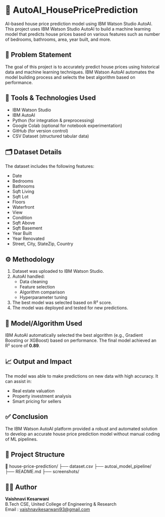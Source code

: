 # 🏡 AutoAI_HousePricePrediction
AI-based house price prediction model using IBM Watson Studio AutoAI.
This project uses IBM Watson Studio AutoAI to build a machine learning model that predicts house prices based on various features such as number of bedrooms, bathrooms, area, year built, and more.

## 📌 Problem Statement
The goal of this project is to accurately predict house prices using historical data and machine learning techniques. IBM Watson AutoAI automates the model building process and selects the best algorithm based on performance.

## 🚀 Tools & Technologies Used
- IBM Watson Studio
- IBM AutoAI
- Python (for integration & preprocessing)
- Google Colab (optional for notebook experimentation)
- GitHub (for version control)
- CSV Dataset (structured tabular data)

## 🗂 Dataset Details
The dataset includes the following features:
- Date
- Bedrooms
- Bathrooms
- Sqft Living
- Sqft Lot
- Floors
- Waterfront
- View
- Condition
- Sqft Above
- Sqft Basement
- Year Built
- Year Renovated
- Street, City, StateZip, Country

## ⚙️ Methodology
1. Dataset was uploaded to IBM Watson Studio.
2. AutoAI handled:
   - Data cleaning
   - Feature selection
   - Algorithm comparison
   - Hyperparameter tuning
3. The best model was selected based on R² score.
4. The model was deployed and tested for new predictions.

## 🧠 Model/Algorithm Used
IBM AutoAI automatically selected the best algorithm (e.g., Gradient Boosting or XGBoost) based on performance. The final model achieved an R² score of **0.89**.

## 📈 Output and Impact
The model was able to make predictions on new data with high accuracy. It can assist in:
- Real estate valuation
- Property investment analysis
- Smart pricing for sellers

## ✅ Conclusion
The IBM Watson AutoAI platform provided a robust and automated solution to develop an accurate house price prediction model without manual coding of ML pipelines.

## 📁 Project Structure
📂 house-price-prediction/
├── dataset.csv
├── autoai_model_pipeline/
├── README.md
├── screenshots/

## 🙋‍♀️ Author
**Vaishnavi Kesarwani**  
B.Tech CSE, United College of Engineering & Research  
Email : vaishnavikesarwani93@gmail.com
